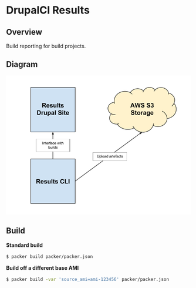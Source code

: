 DrupalCI Results
================

## Overview

Build reporting for build projects.


## Diagram

![Diagram](docs/diagram.png "Diagram")

## Build

**Standard build**

```bash
$ packer build packer/packer.json
```

**Build off a different base AMI**

```bash
$ packer build -var 'source_ami=ami-123456' packer/packer.json
```
